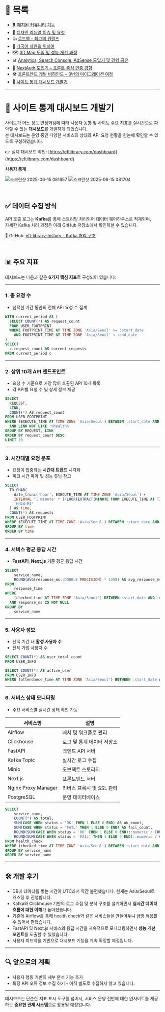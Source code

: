 # 📂 목록

- 🎗️ [폐지된 커뮤니티 기능](./community.md)
- 🎨 [디자인 리뉴얼 이슈 및 요청](./design.md)
- 👍 [로드맵 - 최고의 컨텐츠](./roadmap.md)
- 🍱 [다국어 지원을 위하여](./i18n.md)
- 🗺️ [3D Map 도입 및 성능 개선 과정](./3dmap.md)
- 📊 [Analytics, Search Console, AdSense 도입기 및 경험 공유](./google.md)
- 🔐 [NextAuth 도입기 – 프론트 중심 인증 경험](./auth.md)
- 🛠️ [프론트엔드 개발 비하인드 – 3번의 마이그레이션 여정](./migration.md)
- 🚀 [사이트 통계 대시보드 개발기](./dashboard.md)

---

# 🚀 사이트 통계 대시보드 개발기

사이트가 어느 정도 안정화됨에 따라 사용자 동향 및 사이트 주요 지표를 실시간으로 파악할 수 있는 **대시보드**를 개발하게 되었습니다.  
본 대시보드는 운영 중인 다양한 서비스의 상태와 API 요청 현황을 한눈에 확인할 수 있도록 구성하였습니다.

👉 실제 대시보드 확인: [https://eftlibrary.com/dashboard](https://eftlibrary.com/dashboard)

**사용자 통계**

![스크린샷 2025-06-15 081657](https://github.com/user-attachments/assets/b244a60f-9a10-4a3e-93d0-e6ca5067622e)
![스크린샷 2025-06-15 081704](https://github.com/user-attachments/assets/22c76fc9-6c00-4164-afe1-d137d11b3388)


<br />

## ✅ 데이터 수집 방식

API 호출 로그는 **Kafka**를 통해 스트리밍 처리되어 데이터 웨어하우스로 적재되며,  
자세한 Kafka 처리 과정은 아래 GitHub 저장소에서 확인하실 수 있습니다.

🔗 GitHub: [eft-library-history - Kafka 처리 구조](https://github.com/eft-library/eft-library-history/tree/main/kafka)

<br />

## 📊 주요 지표

대시보드는 다음과 같은 **6가지 핵심 지표**로 구성되어 있습니다:

---

### 1. 총 요청 수

- 선택한 기간 동안의 전체 API 요청 수 집계

```sql
WITH current_period AS (
  SELECT COUNT(*) AS request_count
  FROM USER_FOOTPRINT
  WHERE FOOTPRINT_TIME AT TIME ZONE 'Asia/Seoul' >= :start_date
    AND FOOTPRINT_TIME AT TIME ZONE 'Asia/Seoul' < :end_date
)
SELECT
  c.request_count AS current_requests
FROM current_period c
```

---

### 2. 상위 10개 API 엔드포인트

- 요청 수 기준으로 가장 많이 호출된 API 10개 목록
- 각 API별 요청 수 및 상세 정보 제공

```sql
SELECT
  REQUEST,
  LINK,
  COUNT(*) AS request_count
FROM USER_FOOTPRINT
WHERE (EXECUTE_TIME AT TIME ZONE 'Asia/Seoul') BETWEEN :start_date AND :end_date
  AND LINK NOT LIKE '%health%'
GROUP BY REQUEST, LINK
ORDER BY request_count DESC
LIMIT 10
```

---

### 3. 시간대별 요청 분포

- 요청이 집중되는 **시간대 트렌드** 시각화
- 피크 시간 파악 및 성능 튜닝 참고

```sql
SELECT
  TO_CHAR(
    date_trunc('hour', EXECUTE_TIME AT TIME ZONE 'Asia/Seoul') +
    INTERVAL '1 minute' * (FLOOR(EXTRACT(MINUTE FROM EXECUTE_TIME AT TIME ZONE 'Asia/Seoul') / 15) * 15),
    'HH24:MI'
  ) AS time,
  COUNT(*) AS requests
FROM USER_FOOTPRINT
WHERE (EXECUTE_TIME AT TIME ZONE 'Asia/Seoul') BETWEEN :start_date AND :end_date
GROUP BY time
ORDER BY time
```

---

### 4. 서비스 평균 응답 시간

- **FastAPI**, **Next.js** 기준 평균 응답 시간

```sql
SELECT
    service_name,
    ROUND(AVG(response_ms::DOUBLE PRECISION) * 1000) AS avg_response_ms
FROM
    response_time
WHERE
    (checked_time AT TIME ZONE 'Asia/Seoul') BETWEEN :start_date AND :end_date
  AND response_ms IS NOT NULL
GROUP BY
    service_name
```

---

### 5. 사용자 정보

- 선택 기간 내 **활성 사용자 수**
- 전체 가입 사용자 수

```sql
SELECT COUNT(*) AS user_total_count
FROM USER_INFO

SELECT COUNT(*) AS active_user
FROM USER_INFO
WHERE (attendance_time AT TIME ZONE 'Asia/Seoul') BETWEEN :start_date AND :end_date
```

---

### 6. 서비스 상태 모니터링

- 주요 서비스별 실시간 상태 확인 가능

| 서비스명            | 설명                       |
| ------------------- | -------------------------- |
| Airflow             | 배치 및 워크플로 관리      |
| Clickhouse          | 로그 및 통계 데이터 저장소 |
| FastAPI             | 백엔드 API 서버            |
| Kafka Topic         | 실시간 로그 수집           |
| Minio               | 오브젝트 스토리지          |
| Next.js             | 프론트엔드 서버            |
| Nginx Proxy Manager | 리버스 프록시 및 SSL 관리  |
| PostgreSQL          | 운영 데이터베이스          |

```sql
SELECT
    service_name,
    COUNT(*) AS total,
    SUM(CASE WHEN status = 'OK' THEN 1 ELSE 0 END) AS ok_count,
    SUM(CASE WHEN status = 'FAIL' THEN 1 ELSE 0 END) AS fail_count,
    ROUND(SUM(CASE WHEN status = 'OK' THEN 1 ELSE 0 END)::numeric / COUNT(*) * 100, 2) AS ok_percentage,
    ROUND(SUM(CASE WHEN status = 'FAIL' THEN 1 ELSE 0 END)::numeric / COUNT(*) * 100, 2) AS fail_percentage
FROM health_check
WHERE (checked_time AT TIME ZONE 'Asia/Seoul') BETWEEN :start_date AND :end_date
GROUP BY service_name
ORDER BY service_name
```

---

## 🛠️ 개발 후기

- DB에 데이터를 쌓는 시간이 UTC라서 약간 불편했습니다. 현재는 Asia/Seoul로 캐스팅 후 진행합니다.
- Kafka와 Clickhouse 기반의 로그 수집 및 분석 구조를 설계하면서 **실시간 데이터 흐름에 대한 이해**가 높아졌습니다.
- 기존에 Airflow를 통해 health check와 같은 서비스들을 만들어두니 금방 적용할 수 있어서 편했습니다.
- FastAPI 및 Next.js 서비스의 응답 시간을 지속적으로 모니터링하면서 **성능 개선 포인트**를 도출할 수 있었습니다.
- 사용자 피드백을 기반으로 대시보드 기능을 계속 확장할 예정입니다.

---

## 🔍 앞으로의 계획

- 사용자 행동 기반의 세부 분석 기능 추가
- 특정 API 오류 정보 수집 하기 - 아직 별도로 수집하지 않고 있습니다.

---

대시보드는 단순한 지표 표시 도구를 넘어서, 서비스 운영 전반에 대한 인사이트를 제공하는 **중요한 관제 시스템**으로 활용될 예정입니다.
